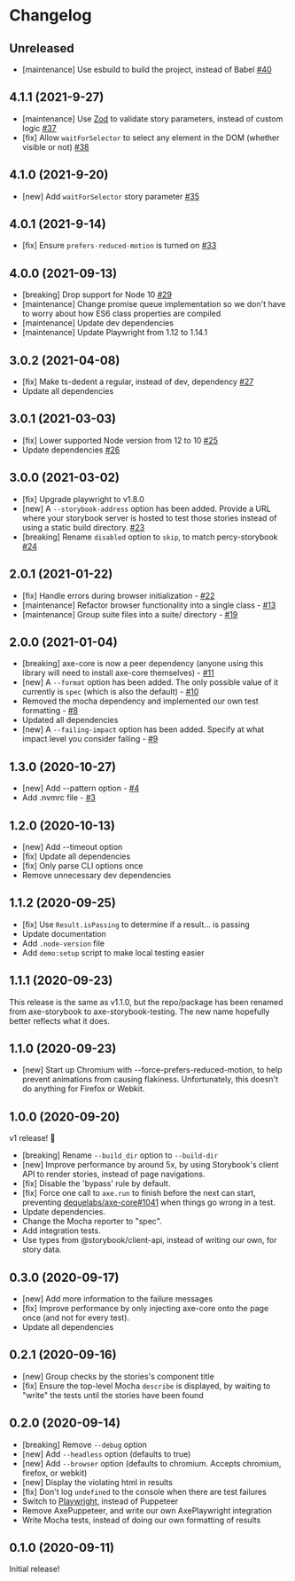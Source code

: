 # Changelog

## Unreleased

- [maintenance] Use esbuild to build the project, instead of Babel [#40](https://github.com/chanzuckerberg/axe-storybook-testing/pull/40)

## 4.1.1 (2021-9-27)

- [maintenance] Use [Zod](https://github.com/colinhacks/zod) to validate story parameters, instead of custom logic [#37](https://github.com/chanzuckerberg/axe-storybook-testing/pull/37)
- [fix] Allow `waitForSelector` to select any element in the DOM (whether visible or not) [#38](https://github.com/chanzuckerberg/axe-storybook-testing/pull/38)

## 4.1.0 (2021-9-20)

- [new] Add `waitForSelector` story parameter [#35](https://github.com/chanzuckerberg/axe-storybook-testing/pull/35)

## 4.0.1 (2021-9-14)

- [fix] Ensure `prefers-reduced-motion` is turned on [#33](https://github.com/chanzuckerberg/axe-storybook-testing/pull/33)

## 4.0.0 (2021-09-13)

- [breaking] Drop support for Node 10 [#29](https://github.com/chanzuckerberg/axe-storybook-testing/pull/29)
- [maintenance] Change promise queue implementation so we don't have to worry about how ES6 class properties are compiled
- [maintenance] Update dev dependencies
- [maintenance] Update Playwright from 1.12 to 1.14.1

## 3.0.2 (2021-04-08)

- [fix] Make ts-dedent a regular, instead of dev, dependency [#27](https://github.com/chanzuckerberg/axe-storybook-testing/pull/27)
- Update all dependencies

## 3.0.1 (2021-03-03)

- [fix] Lower supported Node version from 12 to 10 [#25](https://github.com/chanzuckerberg/axe-storybook-testing/pull/25)
- Update dependencies [#26](https://github.com/chanzuckerberg/axe-storybook-testing/pull/26)

## 3.0.0 (2021-03-02)

- [fix] Upgrade playwright to v1.8.0
- [new] A `--storybook-address` option has been added. Provide a URL where your storybook server is hosted to test those stories instead of using a static build directory. [#23](https://github.com/chanzuckerberg/axe-storybook-testing/pull/23)
- [breaking] Rename `disabled` option to `skip`, to match percy-storybook [#24](https://github.com/chanzuckerberg/axe-storybook-testing/pull/24)

## 2.0.1 (2021-01-22)

- [fix] Handle errors during browser initialization - [#22](https://github.com/chanzuckerberg/axe-storybook-testing/pull/22)
- [maintenance] Refactor browser functionality into a single class - [#13](https://github.com/chanzuckerberg/axe-storybook-testing/pull/13)
- [maintenance] Group suite files into a suite/ directory - [#19](https://github.com/chanzuckerberg/axe-storybook-testing/pull/19)

## 2.0.0 (2021-01-04)

- [breaking] axe-core is now a peer dependency (anyone using this library will need to install axe-core themselves) - [#11](https://github.com/chanzuckerberg/axe-storybook-testing/pull/11)
- [new] A `--format` option has been added. The only possible value of it currently is `spec` (which is also the default) - [#10](https://github.com/chanzuckerberg/axe-storybook-testing/pull/10)
- Removed the mocha dependency and implemented our own test formatting - [#8](https://github.com/chanzuckerberg/axe-storybook-testing/pull/8)
- Updated all dependencies
- [new] A `--failing-impact` option has been added. Specify at what impact level you consider failing - [#9](https://github.com/chanzuckerberg/axe-storybook-testing/pull/9)

## 1.3.0 (2020-10-27)

- [new] Add --pattern option - [#4](https://github.com/chanzuckerberg/axe-storybook-testing/pull/4)
- Add .nvmrc file - [#3](https://github.com/chanzuckerberg/axe-storybook-testing/pull/3)

## 1.2.0 (2020-10-13)

- [new] Add --timeout option
- [fix] Update all dependencies
- [fix] Only parse CLI options once
- Remove unnecessary dev dependencies

## 1.1.2 (2020-09-25)

- [fix] Use `Result.isPassing` to determine if a result... is passing
- Update documentation
- Add `.node-version` file
- Add `demo:setup` script to make local testing easier

## 1.1.1 (2020-09-23)

This release is the same as v1.1.0, but the repo/package has been renamed from axe-storybook to axe-storybook-testing. The new name hopefully better reflects what it does.

## 1.1.0 (2020-09-23)

- [new] Start up Chromium with --force-prefers-reduced-motion, to help prevent animations from causing flakiness. Unfortunately, this doesn't do anything for Firefox or Webkit.

## 1.0.0 (2020-09-20)

v1 release! 🎉

- [breaking] Rename `--build_dir` option to `--build-dir`
- [new] Improve performance by around 5x, by using Storybook's client API to render stories, instead of page navigations.
- [fix] Disable the 'bypass' rule by default.
- [fix] Force one call to `axe.run` to finish before the next can start, preventing [dequelabs/axe-core#1041](https://github.com/dequelabs/axe-core/issues/1041) when things go wrong in a test.
- Update dependencies.
- Change the Mocha reporter to "spec".
- Add integration tests.
- Use types from @storybook/client-api, instead of writing our own, for story data.

## 0.3.0 (2020-09-17)

- [new] Add more information to the failure messages
- [fix] Improve performance by only injecting axe-core onto the page once (and not for every test).
- Update all dependencies

## 0.2.1 (2020-09-16)

- [new] Group checks by the stories's component title
- [fix] Ensure the top-level Mocha `describe` is displayed, by waiting to "write" the tests until the stories have been found

## 0.2.0 (2020-09-14)

- [breaking] Remove `--debug` option
- [new] Add `--headless` option (defaults to true)
- [new] Add `--browser` option (defaults to chromium. Accepts chromium, firefox, or webkit)
- [new] Display the violating html in results
- [fix] Don't log `undefined` to the console when there are test failures
- Switch to [Playwright](https://playwright.dev/), instead of Puppeteer
- Remove AxePuppeteer, and write our own AxePlaywright integration
- Write Mocha tests, instead of doing our own formatting of results

## 0.1.0 (2020-09-11)

Initial release!

